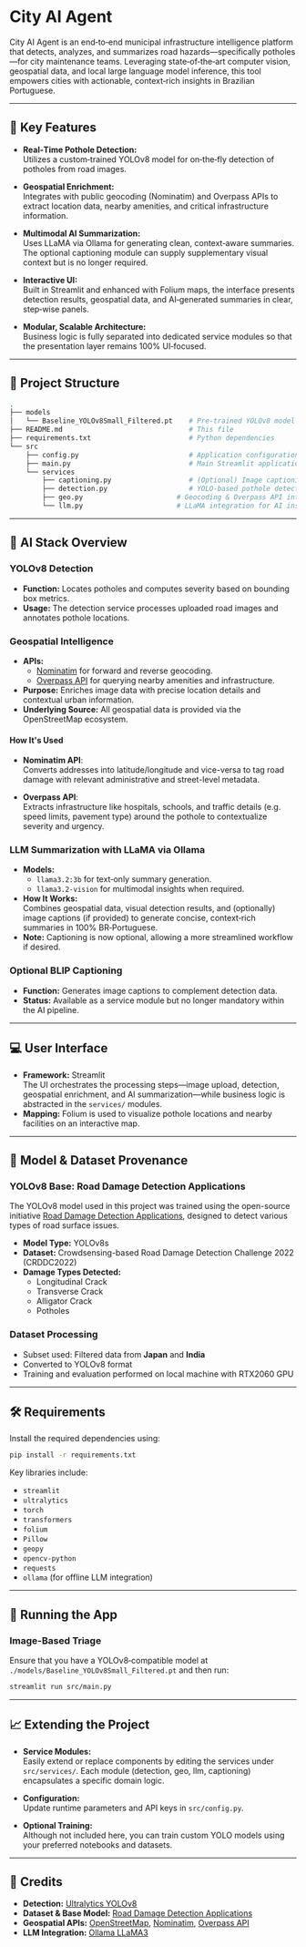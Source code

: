 # City AI Agent

City AI Agent is an end‑to‑end municipal infrastructure intelligence platform that detects, analyzes, and summarizes road hazards—specifically potholes—for city maintenance teams. Leveraging state‑of‑the‑art computer vision, geospatial data, and local large language model inference, this tool empowers cities with actionable, context‑rich insights in Brazilian Portuguese.

---

## 🚀 Key Features

- **Real‑Time Pothole Detection:**  
  Utilizes a custom‑trained YOLOv8 model for on‑the‑fly detection of potholes from road images.
  
- **Geospatial Enrichment:**  
  Integrates with public geocoding (Nominatim) and Overpass APIs to extract location data, nearby amenities, and critical infrastructure information.
  
- **Multimodal AI Summarization:**  
  Uses LLaMA via Ollama for generating clean, context‑aware summaries. The optional captioning module can supply supplementary visual context but is no longer required.
  
- **Interactive UI:**  
  Built in Streamlit and enhanced with Folium maps, the interface presents detection results, geospatial data, and AI‑generated summaries in clear, step‑wise panels.

- **Modular, Scalable Architecture:**  
  Business logic is fully separated into dedicated service modules so that the presentation layer remains 100% UI‑focused.

---

## 📂 Project Structure

```bash
.
├── models
│   └── Baseline_YOLOv8Small_Filtered.pt    # Pre‑trained YOLOv8 model for pothole detection
├── README.md                               # This file
├── requirements.txt                        # Python dependencies
└── src
    ├── config.py                           # Application configuration and secrets
    ├── main.py                             # Main Streamlit application
    └── services
        ├── captioning.py                   # (Optional) Image captioning using BLIP
        ├── detection.py                    # YOLO‑based pothole detection logic
        ├── geo.py                       # Geocoding & Overpass API integrations
        └── llm.py                       # LLaMA integration for AI insight & summary generation
```

---

## 🧠 AI Stack Overview

### YOLOv8 Detection

- **Function:** Locates potholes and computes severity based on bounding box metrics.
- **Usage:** The detection service processes uploaded road images and annotates pothole locations.

### Geospatial Intelligence

- **APIs:**  
  - [Nominatim](https://nominatim.openstreetmap.org/) for forward and reverse geocoding.
  - [Overpass API](https://overpass-api.de/) for querying nearby amenities and infrastructure.
- **Purpose:** Enriches image data with precise location details and contextual urban information.
- **Underlying Source:** All geospatial data is provided via the OpenStreetMap ecosystem.

#### How It's Used

- **Nominatim API**:  
  Converts addresses into latitude/longitude and vice-versa to tag road damage with relevant administrative and street-level metadata.

- **Overpass API**:  
  Extracts infrastructure like hospitals, schools, and traffic details (e.g. speed limits, pavement type) around the pothole to contextualize severity and urgency.

### LLM Summarization with LLaMA via Ollama

- **Models:**
  - `llama3.2:3b` for text‑only summary generation.
  - `llama3.2-vision` for multimodal insights when required.
- **How It Works:**  
  Combines geospatial data, visual detection results, and (optionally) image captions (if provided) to generate concise, context‑rich summaries in 100% BR‑Portuguese.
- **Note:** Captioning is now optional, allowing a more streamlined workflow if desired.

### Optional BLIP Captioning

- **Function:** Generates image captions to complement detection data.
- **Status:** Available as a service module but no longer mandatory within the AI pipeline.

---

## 💻 User Interface

- **Framework:** Streamlit  
  The UI orchestrates the processing steps—image upload, detection, geospatial enrichment, and AI summarization—while business logic is abstracted in the `services/` modules.
- **Mapping:** Folium is used to visualize pothole locations and nearby facilities on an interactive map.

---

## 🧠 Model & Dataset Provenance

### YOLOv8 Base: Road Damage Detection Applications

The YOLOv8 model used in this project was trained using the open-source initiative [Road Damage Detection Applications](https://github.com/oracl4/RoadDamageDetection), designed to detect various types of road surface issues.

- **Model Type:** YOLOv8s
- **Dataset:** Crowdsensing-based Road Damage Detection Challenge 2022 (CRDDC2022)
- **Damage Types Detected:**
  - Longitudinal Crack
  - Transverse Crack
  - Alligator Crack
  - Potholes

### Dataset Processing

- Subset used: Filtered data from **Japan** and **India**
- Converted to YOLOv8 format
- Training and evaluation performed on local machine with RTX2060 GPU

---

## 🛠️ Requirements

Install the required dependencies using:

```bash
pip install -r requirements.txt
```

Key libraries include:

- `streamlit`
- `ultralytics`
- `torch`
- `transformers`
- `folium`
- `Pillow`
- `geopy`
- `opencv-python`
- `requests`
- `ollama` (for offline LLM integration)

---

## 🚀 Running the App

### Image-Based Triage

Ensure that you have a YOLOv8‑compatible model at `./models/Baseline_YOLOv8Small_Filtered.pt` and then run:

```bash
streamlit run src/main.py
```

---

## 📈 Extending the Project

- **Service Modules:**  
  Easily extend or replace components by editing the services under `src/services/`. Each module (detection, geo, llm, captioning) encapsulates a specific domain logic.
  
- **Configuration:**  
  Update runtime parameters and API keys in `src/config.py`.

- **Optional Training:**  
  Although not included here, you can train custom YOLO models using your preferred notebooks and datasets.

---

## 📣 Credits

- **Detection:** [Ultralytics YOLOv8](https://github.com/ultralytics/ultralytics)
- **Dataset & Base Model:** [Road Damage Detection Applications](https://github.com/oracl4/RoadDamageDetection)
- **Geospatial APIs:** [OpenStreetMap](https://www.openstreetmap.org/), [Nominatim](https://nominatim.openstreetmap.org/), [Overpass API](https://overpass-api.de/)
- **LLM Integration:** [Ollama LLaMA3](https://ollama.com)
